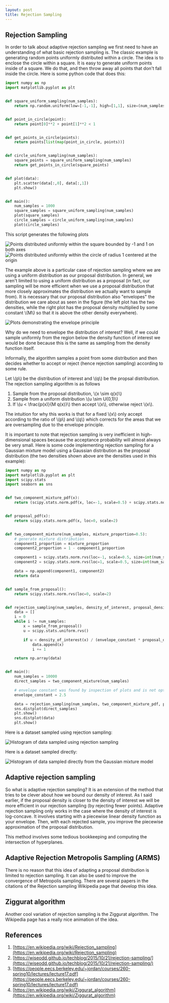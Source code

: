 ```yaml
---
layout: post
title: Rejection Sampling
---
```


## Rejection Sampling

In order to talk about adaptive rejection sampling we first need to have an understanding of what basic rejection sampling is. The classic example is generating random points uniformly distributed within a circle. The idea is to enclose the circle within a square. It is easy to generate uniform points inside of a square. We do that, and then throw away all points that don't fall inside the circle. Here is some python code that does this:

```python
import numpy as np
import matplotlib.pyplot as plt


def square_uniform_sampling(num_samples):
    return np.random.uniform(low=[-1,-1], high=[1,1], size=(num_samples,2))


def point_in_circle(point):
    return point[0]**2 + point[1]**2 < 1


def get_points_in_circle(points):
    return points[list(map(point_in_circle, points))]


def circle_uniform_sampling(num_samples):
    square_points = square_uniform_sampling(num_samples)
    return get_points_in_circle(square_points)


def plot(data):
    plt.scatter(data[:,0], data[:,1])
    plt.show()


def main():
    num_samples = 1000
    square_samples = square_uniform_sampling(num_samples)
    plot(square_samples)
    circle_samples = circle_uniform_sampling(num_samples)
    plot(circle_samples)
```

This script generates the following plots

![Points distributed uniformly within the square bounded by -1 and 1 on both axes](/images/rejection-sampling/uniform_distribution.png)
![Points distributed uniformly within the circle of radius 1 centered at the origin](/images/rejection-sampling/circular_distribution.png)


The example above is a particular case of rejection sampling where we are using a uniform distribution as our proposal distribution. In general, we aren't limited to using a uniform distribution as a proposal (in fact, our sampling will be more efficient when we use a proposal distribution that more closely approximates the distribution we actually want to sample from). It is necessary that our proposal distribution also "envelopes" the distribution we care about as seen in the figure (the left plot has the two densities, while the right plot has the proposal density multiplied by some constant \\(M\\) so that it is above the other density everywhere).

![Plots demonstrating the envelope principle](/images/rejection-sampling/envelope.png)

Why do we need to envelope the distribution of interest? Well, if we could sample uniformly from the region below the density function of interest we would be done because this is the same as sampling from the density function itself.

Informally, the algorithm samples a point from some distribution and then decides whether to accept or reject (hence rejection sampling) according to some rule.

Let \\(p\\) be the distribution of interest and \\(q\\) be the propsal distribution. The rejection sampling algorithm is as follows

1. Sample from the proposal distribution, \\(x \sim q(x)\\)
2. Sample from a uniform distribution \\(u \sim U(0,1)\\)
3. If \\(u < \frac{p(x)}{M q(x)}\\) then accept \\(x\\), otherwise reject \\(x\\).

The intuition for why this works is that for a fixed \\(x\\) only accept according to the ratio of \\(p\\) and \\(q\\) which corrects for the areas that we are oversampling due to the envelope principle.

It is important to note that rejection sampling is very inefficient in high-dimensional spaces because the acceptance probability will almost always be very small. Here is some code implementing rejection sampling for a Gaussian mixture model using a Gaussian distribution as the proposal distribution (the two densities shown above are the densities used in this example):

```python
import numpy as np
import matplotlib.pyplot as plt
import scipy.stats
import seaborn as sns


def two_component_mixture_pdf(x):
    return (scipy.stats.norm.pdf(x, loc=-1, scale=0.5) + scipy.stats.norm.pdf(x, loc=1, scale=0.5))/2


def proposal_pdf(x):
    return scipy.stats.norm.pdf(x, loc=0, scale=2)


def two_component_mixture(num_samples, mixture_proportion=0.5):
    # generate mixture distribution
    component1_proportion = mixture_proportion
    component2_proportion = 1 - component1_proportion

    component1 = scipy.stats.norm.rvs(loc=-1, scale=0.5, size=int(num_samples * component1_proportion))
    component2 = scipy.stats.norm.rvs(loc=1, scale=0.5, size=int(num_samples * component2_proportion))

    data = np.append(component1, component2)
    return data


def sample_from_proposal():
    return scipy.stats.norm.rvs(loc=0, scale=2)


def rejection_sampling(num_samples, density_of_interest, proposal_density, envelope_constant):
    data = []
    i = 0
    while i != num_samples:
        x = sample_from_proposal()
        u = scipy.stats.uniform.rvs()

        if u < density_of_interest(x) / (envelope_constant * proposal_density(x)):
            data.append(x)
            i += 1

    return np.array(data)


def main():
    num_samples = 10000
    direct_samples = two_component_mixture(num_samples)

    # envelope constant was found by inspection of plots and is not optimal
    envelope_constant = 2.5

    data = rejection_sampling(num_samples, two_component_mixture_pdf, proposal_pdf, 2.5)
    sns.distplot(direct_samples)
    plt.show()
    sns.distplot(data)
    plt.show()
```

Here is a dataset sampled using rejection sampling:

![Histogram of data sampled using rejection sampling](/images/rejection-sampling/rejection_samples.png)

Here is a dataset sampled directly:

![Histogram of data sampled directly from the Gaussian mixture model](/images/rejection-sampling/direct_samples.png)


## Adaptive rejection sampling

So what is adaptive rejection sampling? It is an extension of the method that tries to be clever about how we bound our density of interest. As I said earlier, if the proposal density is closer to the density of interest we will be more efficient in our rejection sampling (by rejecting fewer points). Adaptive rejection sampling only works in the case where the density of interest is log-concave. It involves starting with a piecewise linear density function as your envelope. Then, with each rejected sample, you improve the piecewise approximation of the proposal distribution.

This method involves some tedious bookkeeping and computing the intersection of hyperplanes.


## Adaptive Rejection Metropolis Sampling (ARMS)

There is no reason that this idea of adapting a proposal distribution is limited to rejection sampling. It can also be used to improve the convergence of Metropolis sampling. There are several papers in the citations of the Rejection sampling Wikipedia page that develop this idea.

## Ziggurat algorithm

Another cool variation of rejection sampling is the Ziggurat algorithm. The Wikipedia page has a really nice animation of the idea.


## References

1. [https://en.wikipedia.org/wiki/Rejection_sampling](https://en.wikipedia.org/wiki/Rejection_sampling)
2. [https://wiseodd.github.io/techblog/2015/10/21/rejection-sampling/](https://wiseodd.github.io/techblog/2015/10/21/rejection-sampling/)
3. [https://people.eecs.berkeley.edu/~jordan/courses/260-spring10/lectures/lecture17.pdf](https://people.eecs.berkeley.edu/~jordan/courses/260-spring10/lectures/lecture17.pdf)
4. [https://en.wikipedia.org/wiki/Ziggurat_algorithm](https://en.wikipedia.org/wiki/Ziggurat_algorithm)
